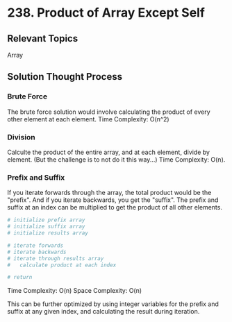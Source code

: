# 238. Product of Array Except Self
## Relevant Topics
Array

## Solution Thought Process
### Brute Force
The brute force solution would involve calculating the product of every other element at each element.
Time Complexity: O(n^2)

### Division
Calculte the product of the entire array, and at each element, divide by element. (But the challenge is to not do it this way...)
Time Complexity: O(n).

### Prefix and Suffix
If you iterate forwards through the array, the total product would be the "prefix". And if you iterate backwards, you get the "suffix". The prefix and suffix at an index can be multiplied to get the product of all other elements.

```python
# initialize prefix array
# initialize suffix array
# initialize results array

# iterate forwards
# iterate backwards
# iterate through results array
#   calculate product at each index

# return
```
Time Complexity: O(n)
Space Complexity: O(n)

This can be further optimized by using integer variables for the prefix and suffix at any given index, and calculating the result during iteration.